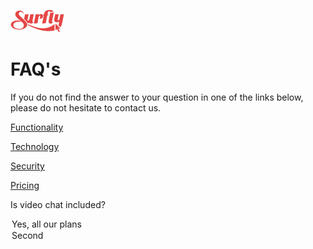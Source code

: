 ![logo](images/logosmall.png)
<a name="faq"></a>
# FAQ's

If you do not find the answer to your question in one of the links below, please do not hesitate to contact us.

<a href="faq/functionality.md"> Functionality</a>

<a href="faq/technology.md"> Technology</a>

<a href="faq/security.md"> Security </a>

<a href="faq/pricing.md">Pricing</a>


<quiz name="FAQ">
    <question>
        <p>Is video chat included?</p>
        <answer>
            <option correct>Yes, all our plans</option>
            <option>Second</option>
        </answer>
    </question>
</quiz>
